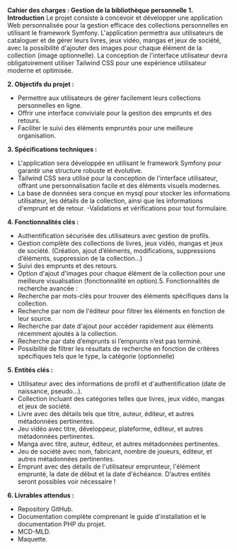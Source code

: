 **Cahier des charges : Gestion de la bibliothèque personnelle**
**1. Introduction**
   Le projet consiste à concevoir et développer une application Web personnalisée pour la gestion
   efficace des collections personnelles en utilisant le framework Symfony. L'application permettra aux
   utilisateurs de cataloguer et de gérer leurs livres, jeux vidéo, mangas et jeux de société, avec la
   possibilité d'ajouter des images pour chaque élément de la collection (image optionnelle). La
   conception de l'interface utilisateur devra obligatoirement utiliser Tailwind CSS pour une expérience
   utilisateur moderne et optimisée.

**2. Objectifs du projet :**
- Permettre aux utilisateurs de gérer facilement leurs collections personnelles en ligne.
- Offrir une interface conviviale pour la gestion des emprunts et des retours.
- Faciliter le suivi des éléments empruntés pour une meilleure organisation.

**3. Spécifications techniques :**
- L'application sera développée en utilisant le framework Symfony pour garantir une structure
  robuste et évolutive.
- Tailwind CSS sera utilisé pour la conception de l'interface utilisateur, offrant une personnalisation
  facile et des éléments visuels modernes.
- La base de données sera conçue en mysql pour stocker les informations utilisateur, les détails de la
  collection, ainsi que les informations d'emprunt et de retour.
  -Validations et vérifications pour tout formulaire.

**4. Fonctionnalités clés :**
- Authentification sécurisée des utilisateurs avec gestion de profils.
- Gestion complète des collections de livres, jeux vidéo, mangas et jeux de société. (Création, ajout
  d’éléments, modifications, suppressions d’éléments, suppression de la collection...)
- Suivi des emprunts et des retours.
- Option d'ajout d'images pour chaque élément de la collection pour une meilleure visualisation
  (fonctionnalité en option).5. Fonctionnalités de recherche avancée :
- Recherche par mots-clés pour trouver des éléments spécifiques dans la collection.
- Recherche par nom de l'éditeur pour filtrer les éléments en fonction de leur source.
- Recherche par date d'ajout pour accéder rapidement aux éléments récemment ajoutés à la
  collection.
- Recherche par date d’emprunts si l’emprunts n’est pas terminé.
- Possibilité de filtrer les résultats de recherche en fonction de critères spécifiques tels que le type,
  la catégorie (optionnelle)

**5. Entités clés :**
- Utilisateur avec des informations de profil et d'authentification (date de naissance, pseudo...).
- Collection incluant des catégories telles que livres, jeux vidéo, mangas et jeux de société.
- Livre avec des détails tels que titre, auteur, éditeur, et autres métadonnées pertinentes.
- Jeu vidéo avec titre, développeur, plateforme, éditeur, et autres métadonnées pertinentes.
- Manga avec titre, auteur, éditeur, et autres métadonnées pertinentes.
- Jeu de société avec nom, fabricant, nombre de joueurs, éditeur, et autres métadonnées
  pertinentes.
- Emprunt avec des détails de l'utilisateur emprunteur, l'élément emprunté, la date de début et la
  date d'échéance.
  D’autres entités seront possibles voir nécessaire !

**6. Livrables attendus :**
- Repository GitHub.
- Documentation complète comprenant le guide d'installation et le documentation PHP du projet.
- MCD-MLD.
- Maquette.